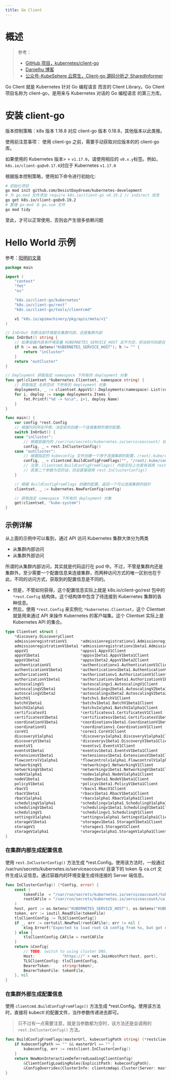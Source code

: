 ```yaml
---
title: Go Client
---
```


# 概述

> 参考：
>
> - [GitHub 项目，kubernetes/client-go](https://github.com/kubernetes/client-go)
> - [Danielhu 博客](https://www.danielhu.cn/tags/client-go/)
> - [公众号-KubeSphere 云原生，Client-go 源码分析之 SharedInformer](https://mp.weixin.qq.com/s/13enj17ifaD-mSrjVzAQKw)

Go Client 就是 Kubernetes 针对 Go 编程语言 而言的 Client Library。Go Client 项目名称为 client-go，是用来与 Kubernetes 对话的 Go 编程语言 的第三方库。

# 安装 client-go

版本控制策略：k8s 版本 1.18.8 对应 client-go 版本 0.18.8，其他版本以此类推。

使用前注意事项：
使用 client-go 之前，需要手动获取对应版本的的 client-go 库。

如果使用的 Kubernetes 版本> = `v1.17.0`，请使用相应的 `v0.x.y`标签。例如，`k8s.io/client-go@v0.17.0`对应于 Kubernetes `v1.17.0`

根据版本控制策略，使用如下命令进行初始化:

```bash
# 初始化项目
go mod init github.com/DesistDaydream/kubernetes-development
# 为 go.mod 文件添加 require k8s.io/client-go v0.19.2 // indirect 信息
go get k8s.io/client-go@v0.19.2
# 整理 go.mod 与 go.sum 文件
go mod tidy
```

至此，才可以正常使用，否则会产生很多依赖问题

# Hello World 示例

参考：[阳明的文章](https://www.notion.so/cnych/K8S-b33520bf4f2c4005adb66f5ee1785502)

```go
package main

import (
	"context"
	"fmt"
	"os"

	"k8s.io/client-go/kubernetes"
	"k8s.io/client-go/rest"
	"k8s.io/client-go/tools/clientcmd"

	v1 "k8s.io/apimachinery/pkg/apis/meta/v1"
)

// InOrOut 判断当前环境是在集群内部，还是集群外部
func InOrOut() string {
	// 如果容器内具有环境变量 KUBERNETES_SERVICE_HOST 且不为空，则当前代码是在容器内运行，否则是在集群外部运行
	if h := os.Getenv("KUBERNETES_SERVICE_HOST"); h != "" {
		return "inCluster"
	}
	return "outCluster"
}

// Deployment 获取指定 namespace 下所有的 deployment 对象
func get(clientset *kubernetes.Clientset, namespace string) {
	// 获取指定 名称空间 下所有的 deployment 对象
	deployments, _ := clientset.AppsV1().Deployments(namespace).List(context.TODO(), v1.ListOptions{})
	for i, deploy := range deployments.Items {
		fmt.Printf("%d -> %s\n", i+1, deploy.Name)
	}
}

func main() {
	var config *rest.Config
	// 根据代码所在环境，决定如何创建一个连接集群所需的配置。
	switch InOrOut() {
	case "inCluster":
		// 根据容器内的 /var/run/secrets/kubernetes.io/serviceaccount/ 目录下的 token 与 ca.crt 文件创建一个用于连接集群的配置。
		config, _ = rest.InClusterConfig()
	case "outCluster":
		// 根据指定的 kubeconfig 文件创建一个用于连接集群的配置，/root/.kube/config 为 kubectl 命令所用的 config 文件
		config, _ = clientcmd.BuildConfigFromFlags("", "/root/.kube/config")
		// 注意，clientcmd.BuildConfigFromFlags() 内部实际上也是有调用 rest.InClusterConfig() 的逻辑，只要满足条件即可。条件如下：
		// 若第二个参数为空的话，则会直接调用 rest.InClusterConfig()
	}

	// 根据 BuildConfigFromFlags 创建的配置，返回一个可以连接集群的指针
	clientset, _ := kubernetes.NewForConfig(config)

	// 获取指定 namespace 下所有的 deployment 对象
	get(clientset, "kube-system")
}
```

## 示例详解

从上面的示例中可以看到，通过 API 访问 Kubernetes 集群大体分为两类

- 从集群内部访问
- 从集群外部访问

所谓的从集群内部访问，其实就是代码运行在 pod 中。不过，不管是集群内还是集群外，至少需要一个配置信息来连接集群，而两种访问方式的唯一区别也在于此，不同的访问方式，获取到的配置信息是不同的。

- 但是，不管如何获得，这个配置信息实际上就是 k8s.io/client-go/rest 包中的 `*rest.Config` 结构体。这个结构体中包含了待连接到 Kubernetes 集群的各种信息。
- 然后，使用 `*rest.Config` 来实例化 `*kubernetes.Clientset`，这个 Clientset 就是用来通过 API 来操作 Kubernetes 的客户端集。这个 Clientset 实际上是 Kubernetes API 的集合。

```go
type Clientset struct {
	*discovery.DiscoveryClient
	admissionregistrationV1      *admissionregistrationv1.AdmissionregistrationV1Client
	admissionregistrationV1beta1 *admissionregistrationv1beta1.AdmissionregistrationV1beta1Client
	appsV1                       *appsv1.AppsV1Client
	appsV1beta1                  *appsv1beta1.AppsV1beta1Client
	appsV1beta2                  *appsv1beta2.AppsV1beta2Client
	authenticationV1             *authenticationv1.AuthenticationV1Client
	authenticationV1beta1        *authenticationv1beta1.AuthenticationV1beta1Client
	authorizationV1              *authorizationv1.AuthorizationV1Client
	authorizationV1beta1         *authorizationv1beta1.AuthorizationV1beta1Client
	autoscalingV1                *autoscalingv1.AutoscalingV1Client
	autoscalingV2beta1           *autoscalingv2beta1.AutoscalingV2beta1Client
	autoscalingV2beta2           *autoscalingv2beta2.AutoscalingV2beta2Client
	batchV1                      *batchv1.BatchV1Client
	batchV1beta1                 *batchv1beta1.BatchV1beta1Client
	batchV2alpha1                *batchv2alpha1.BatchV2alpha1Client
	certificatesV1               *certificatesv1.CertificatesV1Client
	certificatesV1beta1          *certificatesv1beta1.CertificatesV1beta1Client
	coordinationV1beta1          *coordinationv1beta1.CoordinationV1beta1Client
	coordinationV1               *coordinationv1.CoordinationV1Client
	coreV1                       *corev1.CoreV1Client
	discoveryV1alpha1            *discoveryv1alpha1.DiscoveryV1alpha1Client
	discoveryV1beta1             *discoveryv1beta1.DiscoveryV1beta1Client
	eventsV1                     *eventsv1.EventsV1Client
	eventsV1beta1                *eventsv1beta1.EventsV1beta1Client
	extensionsV1beta1            *extensionsv1beta1.ExtensionsV1beta1Client
	flowcontrolV1alpha1          *flowcontrolv1alpha1.FlowcontrolV1alpha1Client
	networkingV1                 *networkingv1.NetworkingV1Client
	networkingV1beta1            *networkingv1beta1.NetworkingV1beta1Client
	nodeV1alpha1                 *nodev1alpha1.NodeV1alpha1Client
	nodeV1beta1                  *nodev1beta1.NodeV1beta1Client
	policyV1beta1                *policyv1beta1.PolicyV1beta1Client
	rbacV1                       *rbacv1.RbacV1Client
	rbacV1beta1                  *rbacv1beta1.RbacV1beta1Client
	rbacV1alpha1                 *rbacv1alpha1.RbacV1alpha1Client
	schedulingV1alpha1           *schedulingv1alpha1.SchedulingV1alpha1Client
	schedulingV1beta1            *schedulingv1beta1.SchedulingV1beta1Client
	schedulingV1                 *schedulingv1.SchedulingV1Client
	settingsV1alpha1             *settingsv1alpha1.SettingsV1alpha1Client
	storageV1beta1               *storagev1beta1.StorageV1beta1Client
	storageV1                    *storagev1.StorageV1Client
	storageV1alpha1              *storagev1alpha1.StorageV1alpha1Client
}
```

### 在集群内部生成配置信息

使用 `rest.InClusterConfig()` 方法生成 \*rest.Config。使用该方法时，一般通过 /var/run/secrets/kubernetes.io/serviceaccount/ 目录下的 token 与 ca.crt 文件生成认证信息。通过容器内的环境变量生成待连接的 Server 端信息。

```go
func InClusterConfig() (*Config, error) {
	const (
		tokenFile  = "/var/run/secrets/kubernetes.io/serviceaccount/token"
		rootCAFile = "/var/run/secrets/kubernetes.io/serviceaccount/ca.crt"
	)
	host, port := os.Getenv("KUBERNETES_SERVICE_HOST"), os.Getenv("KUBERNETES_SERVICE_PORT")
	token, err := ioutil.ReadFile(tokenFile)
	tlsClientConfig := TLSClientConfig{}
	if _, err := certutil.NewPool(rootCAFile); err != nil {
		klog.Errorf("Expected to load root CA config from %s, but got err: %v", rootCAFile, err)
	} else {
		tlsClientConfig.CAFile = rootCAFile
	}
	return &Config{
		// TODO: switch to using cluster DNS.
		Host:            "https://" + net.JoinHostPort(host, port),
		TLSClientConfig: tlsClientConfig,
		BearerToken:     string(token),
		BearerTokenFile: tokenFile,
	}, nil
}
```

### 在集群外部生成配置信息

使用 `clientcmd.BuildConfigFromFlags()` 方法生成 \*rest.Config。使用该方法时，直接将 kubectl 的配置文件，当作参数传递进去即可。

> 只不过有一点需要注意，就是当参数都为空时，该方法还是会调用的 `rest.InClusterConfig()` 方法。

```go
func BuildConfigFromFlags(masterUrl, kubeconfigPath string) (*restclient.Config, error) {
	if kubeconfigPath == "" && masterUrl == "" {
		kubeconfig, err := restclient.InClusterConfig()
	}
	return NewNonInteractiveDeferredLoadingClientConfig(
		&ClientConfigLoadingRules{ExplicitPath: kubeconfigPath},
		&ConfigOverrides{ClusterInfo: clientcmdapi.Cluster{Server: masterUrl}}).ClientConfig()
}
```
